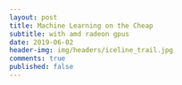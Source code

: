 ```yaml
---
layout: post
title: Machine Learning on the Cheap
subtitle: with amd radeon gpus
date: 2019-06-02
header-img: img/headers/iceline_trail.jpg
comments: true
published: false
---
```



